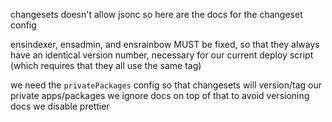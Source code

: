 changesets doesn't allow jsonc so here are the docs for the changeset config

ensindexer, ensadmin, and ensrainbow MUST be fixed, so that they always have an identical version number, necessary for our current deploy script (which requires that they all use the same tag)

we need the `privatePackages` config so that changesets will version/tag our private apps/packages
we ignore docs on top of that to avoid versioning docs
we disable prettier
